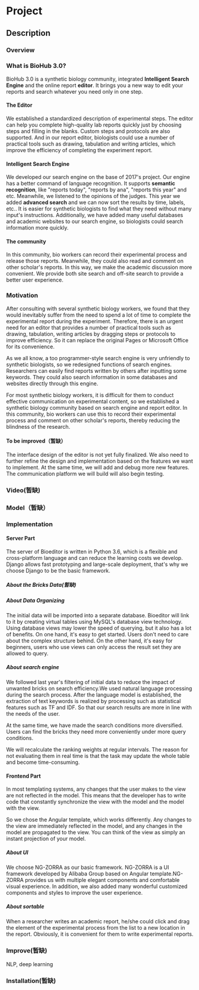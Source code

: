 # Project

## Description

### Overview

### What is BioHub 3.0?

BioHub 3.0 is a synthetic biology community, integrated **Intelligent Search Engine** and the online report **editor**. It brings you a new way to edit your reports and search whatever you need only in one step.

#### The Editor

We established a standardized description of experimental steps. The editor can help you complete high-quality lab reports quickly just by choosing steps and filling in the blanks. Custom steps and protocols are also supported. And in our report editor, biologists could use a number of practical tools such as drawing, tabulation and writing articles, which improve the efficiency of completing the experiment report.

#### Intelligent Search Engine

We developed our search engine on the base of 2017's project. Our engine has a better command of language recognition. It supports **semantic recognition**, like "reports today", "reports by ana", "reports this year" and etc. Meanwhile, we listened to the opinions of the judges. This year we added **advanced search** and we can now sort the results by time, labels, etc.. It is easier for synthetic biologists to find what they need without many input's instructions. Additionally, we have added many useful databases and academic websites to our search engine, so biologists could search information more quickly.

#### The community

In this community, bio workers can record their experimental process and release those reports. Meanwhile, they could also read and comment on other scholar's reports. In this way, we make the academic discussion more convenient.  We provide both site search and off-site search to provide a better user experience.

### Motivation

After consulting with several synthetic biology workers, we found that they would inevitably suffer from the need to spend a lot of time to complete the experimental report during the experiment. Therefore, there is an urgent need for an editor that provides a number of practical tools such as drawing, tabulation, writing articles by dragging steps or protocols to improve efficiency. So it can replace the original Pages or Microsoft Office for its convenience.

As we all know, a too programmer-style search engine is very unfriendly to synthetic biologists, so we redesigned functions of search engines. Researchers can easily find reports written by others after inputting some keywords. They could also search information in some databases and websites directly through this engine.      

 For most synthetic biology workers, it is difficult for them to conduct effective communication on experimental content, so we established a synthetic biology community based on search engine and report editor. In this community, bio workers can use this to record their experimental process and comment on other scholar's reports, thereby reducing the blindness of the research.



#### To be improved（暂缺）

The interface design of the editor is not yet fully finalized. We also need to further refine the design and implementation based on the features we want to implement. At the same time, we will add and debug more new features. The communication platform we will build will also begin testing.



### Video(暂缺)



### Model（暂缺）





### Implementation

#### Server Part

The server of Bioeditor is written in Python 3.6, which is a flexible and cross-platform language and can reduce the learning costs we develop. Django allows fast prototyping and large-scale deployment, that's why we choose Django to be the basic framework.

##### About the Bricks Data(暂缺)



##### About Data Organizing

The initial data will be imported into a separate database. Bioeditor will link to it by creating virtual tables using MySQL's database view technology. Using database views may lower the speed of querying, but it also has a lot of benefits. On one hand, it's easy to get started. Users don't need to care about the complex structure behind. On the other hand, it's easy for beginners, users who use views can only access the result set they are allowed to query. 

##### About search engine

We followed last year's filtering of initial data to reduce the impact of unwanted bricks on search efficiency.We used natural language processing during the search process. After the language model is established, the extraction of text keywords is realized by processing such as statistical features such as TF and IDF. So that our search results are more in line with the needs of the user.

At the same time, we have made the search conditions more diversified. Users can find the bricks they need more conveniently under more query conditions.

We will recalculate the ranking weights at regular intervals. The reason for not evaluating them in real time is that the task may update the whole table and become time-consuming. 

#### Frontend Part

In most templating systems, any changes that the user makes to the view are not reflected in the model. This means that the developer has to write code that constantly synchronize the view with the model and the model with the view.

So we chose the Angular template, which works differently. Any changes to the view are immediately reflected in the model, and any changes in the model are propagated to the view. You can think of the view as simply an instant projection of your model.

##### About UI

We choose NG-ZORRA as our basic framework. NG-ZORRA is a UI framework developed by Alibaba Group based on Angular template.NG-ZORRA provides us with multiple elegant components and comfortable visual experience. In addition, we also added many wonderful customized components and styles to improve the user experience.

##### About sortable

When a researcher writes an academic report, he/she could click and drag the element of the experimental process from the list to a new location in the report. Obviously, it is convenient for them to write experimental reports.





### Improve(暂缺)

NLP, deep learning



### Installation(暂缺)
